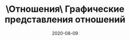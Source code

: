 ---
title: \\Отношения\\ Графические представления отношений
category: math
description: Графические представления отношений
tags: ["math", "sets"]
emoji: 🧮
icon: "null"
image: "null"
date: 2020-08-09
keywords: "math, sets, отношения, множества"
links:
  [
    {
      title: "Отношения",
      items:
        [
          { title: "1. Основные понятия отношений", link: "/otnosheniya-osnovnye-ponyatiya-otnoshenij" },
          { title: "2. Графические представления отношений", link: "/otnosheniya-graficheskie-predstavleniya-otnoshenij" },
        ],
    },
  ]
---